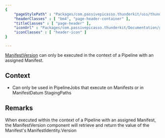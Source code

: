 ```yaml
---
{ 
	"pageStylePath" : "Packages/com.passivepicasso.thunderkit/uss/thunderkit_style.uss",
	"headerClasses" : [ "bm4", "page-header-container" ],
	"titleClasses" : [ "page-header" ],
	"iconUrl" : "Packages/com.passivepicasso.thunderkit/Documentation/graphics/TK_PathReference_2X_Icon.png",
	"iconClasses" : [ "header-icon" ]
}

---
```


[ManifestVersion](assetlink://Packages/com.passivepicasso.thunderkit/Editor/Core/Paths/Components/ManifestVersion.cs) can only be executed in the context of a Pipeline with an assigned Manifest.

## Context

* Can only be used in PipelineJobs that execute on Manifests or in ManifestDatum StagingPaths

## Remarks

When executed within the context of a Pipeline with an assigned Manifest, the ManifestVersion component will retrieve and return the value of the Manifest's ManifestIdentity.Version
